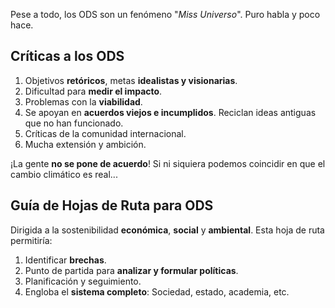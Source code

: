 Pese a todo, los ODS son un fenómeno "*Miss Universo*". Puro habla y poco hace.

## Críticas a los ODS

1. Objetivos **retóricos**, metas **idealistas y visionarias**.
2. Dificultad para **medir el impacto**.
3. Problemas con la **viabilidad**.
4. Se apoyan en **acuerdos viejos e incumplidos**. Reciclan ideas antiguas que no han funcionado.
5. Críticas de la comunidad internacional.
6. Mucha extensión y ambición.

¡La gente **no se pone de acuerdo**! Si ni siquiera podemos coincidir en que el cambio climático es real...

## Guía de Hojas de Ruta para ODS

Dirigida a la sostenibilidad **económica**, **social** y **ambiental**. Esta hoja de ruta permitiría:

1. Identificar **brechas**.
2. Punto de partida para **analizar y formular políticas**.
3. Planificación y seguimiento.
4. Engloba el **sistema completo**: Sociedad, estado, academia, etc.